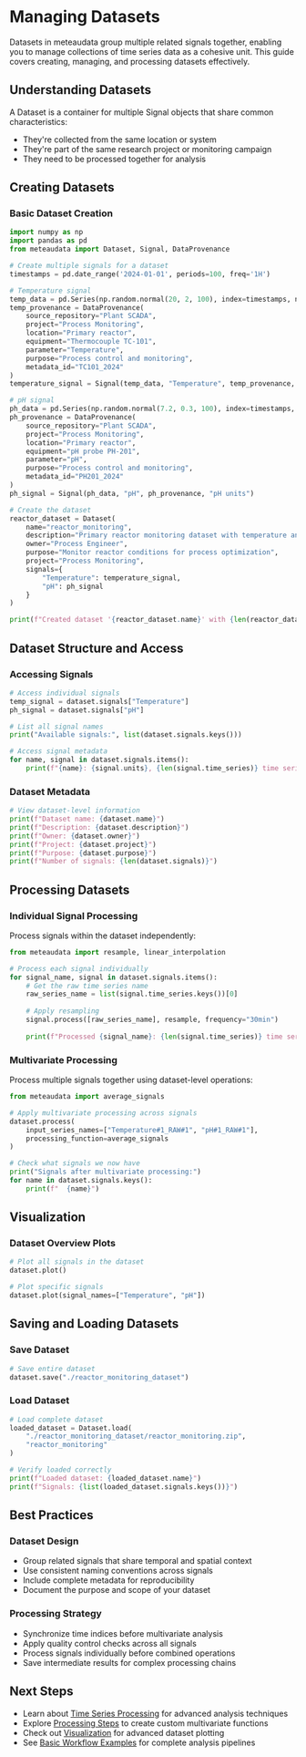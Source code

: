 # Managing Datasets

Datasets in meteaudata group multiple related signals together, enabling you to manage collections of time series data as a cohesive unit. This guide covers creating, managing, and processing datasets effectively.

## Understanding Datasets

A Dataset is a container for multiple Signal objects that share common characteristics:
- They're collected from the same location or system
- They're part of the same research project or monitoring campaign  
- They need to be processed together for analysis

## Creating Datasets

### Basic Dataset Creation

```python
import numpy as np
import pandas as pd
from meteaudata import Dataset, Signal, DataProvenance

# Create multiple signals for a dataset
timestamps = pd.date_range('2024-01-01', periods=100, freq='1H')

# Temperature signal
temp_data = pd.Series(np.random.normal(20, 2, 100), index=timestamps, name="RAW")
temp_provenance = DataProvenance(
    source_repository="Plant SCADA",
    project="Process Monitoring",
    location="Primary reactor",
    equipment="Thermocouple TC-101",
    parameter="Temperature",
    purpose="Process control and monitoring",
    metadata_id="TC101_2024"
)
temperature_signal = Signal(temp_data, "Temperature", temp_provenance, "°C")

# pH signal  
ph_data = pd.Series(np.random.normal(7.2, 0.3, 100), index=timestamps, name="RAW")
ph_provenance = DataProvenance(
    source_repository="Plant SCADA",
    project="Process Monitoring", 
    location="Primary reactor",
    equipment="pH probe PH-201",
    parameter="pH",
    purpose="Process control and monitoring",
    metadata_id="PH201_2024"
)
ph_signal = Signal(ph_data, "pH", ph_provenance, "pH units")

# Create the dataset
reactor_dataset = Dataset(
    name="reactor_monitoring",
    description="Primary reactor monitoring dataset with temperature and pH measurements",
    owner="Process Engineer",
    purpose="Monitor reactor conditions for process optimization",
    project="Process Monitoring",
    signals={
        "Temperature": temperature_signal,
        "pH": ph_signal
    }
)

print(f"Created dataset '{reactor_dataset.name}' with {len(reactor_dataset.signals)} signals")
```

## Dataset Structure and Access

### Accessing Signals

```python
# Access individual signals
temp_signal = dataset.signals["Temperature"]
ph_signal = dataset.signals["pH"]

# List all signal names
print("Available signals:", list(dataset.signals.keys()))

# Access signal metadata
for name, signal in dataset.signals.items():
    print(f"{name}: {signal.units}, {len(signal.time_series)} time series")
```

### Dataset Metadata

```python
# View dataset-level information
print(f"Dataset name: {dataset.name}")
print(f"Description: {dataset.description}")
print(f"Owner: {dataset.owner}")
print(f"Project: {dataset.project}")
print(f"Purpose: {dataset.purpose}")
print(f"Number of signals: {len(dataset.signals)}")
```

## Processing Datasets

### Individual Signal Processing

Process signals within the dataset independently:

```python
from meteaudata import resample, linear_interpolation

# Process each signal individually
for signal_name, signal in dataset.signals.items():
    # Get the raw time series name
    raw_series_name = list(signal.time_series.keys())[0]
    
    # Apply resampling
    signal.process([raw_series_name], resample, frequency="30min")
    
    print(f"Processed {signal_name}: {len(signal.time_series)} time series")
```

### Multivariate Processing

Process multiple signals together using dataset-level operations:

```python
from meteaudata import average_signals

# Apply multivariate processing across signals
dataset.process(
    input_series_names=["Temperature#1_RAW#1", "pH#1_RAW#1"],
    processing_function=average_signals
)

# Check what signals we now have
print("Signals after multivariate processing:")
for name in dataset.signals.keys():
    print(f"  {name}")
```

## Visualization

### Dataset Overview Plots

```python
# Plot all signals in the dataset
dataset.plot()

# Plot specific signals
dataset.plot(signal_names=["Temperature", "pH"])
```

## Saving and Loading Datasets

### Save Dataset

```python
# Save entire dataset
dataset.save("./reactor_monitoring_dataset")
```

### Load Dataset

```python
# Load complete dataset
loaded_dataset = Dataset.load(
    "./reactor_monitoring_dataset/reactor_monitoring.zip",
    "reactor_monitoring"
)

# Verify loaded correctly
print(f"Loaded dataset: {loaded_dataset.name}")
print(f"Signals: {list(loaded_dataset.signals.keys())}")
```

## Best Practices

### Dataset Design
- Group related signals that share temporal and spatial context
- Use consistent naming conventions across signals
- Include complete metadata for reproducibility
- Document the purpose and scope of your dataset

### Processing Strategy
- Synchronize time indices before multivariate analysis
- Apply quality control checks across all signals
- Process signals individually before combined operations  
- Save intermediate results for complex processing chains

## Next Steps

- Learn about [Time Series Processing](time-series.md) for advanced analysis techniques
- Explore [Processing Steps](processing-steps.md) to create custom multivariate functions
- Check out [Visualization](visualization.md) for advanced dataset plotting
- See [Basic Workflow Examples](../examples/basic-workflow.md) for complete analysis pipelines
